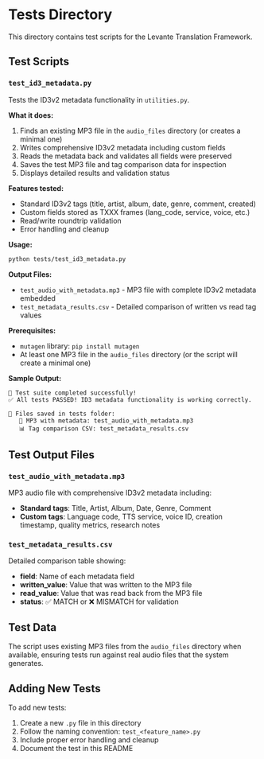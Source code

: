 # Tests Directory

This directory contains test scripts for the Levante Translation Framework.

## Test Scripts

### `test_id3_metadata.py`

Tests the ID3v2 metadata functionality in `utilities.py`.

**What it does:**
1. Finds an existing MP3 file in the `audio_files` directory (or creates a minimal one)
2. Writes comprehensive ID3v2 metadata including custom fields
3. Reads the metadata back and validates all fields were preserved
4. Saves the test MP3 file and tag comparison data for inspection
5. Displays detailed results and validation status

**Features tested:**
- Standard ID3v2 tags (title, artist, album, date, genre, comment, created)
- Custom fields stored as TXXX frames (lang_code, service, voice, etc.)
- Read/write roundtrip validation
- Error handling and cleanup

**Usage:**
```bash
python tests/test_id3_metadata.py
```

**Output Files:**
- `test_audio_with_metadata.mp3` - MP3 file with complete ID3v2 metadata embedded
- `test_metadata_results.csv` - Detailed comparison of written vs read tag values

**Prerequisites:**
- `mutagen` library: `pip install mutagen`
- At least one MP3 file in the `audio_files` directory (or the script will create a minimal one)

**Sample Output:**
```
🎯 Test suite completed successfully!
✅ All tests PASSED! ID3 metadata functionality is working correctly.

📁 Files saved in tests folder:
   🎵 MP3 with metadata: test_audio_with_metadata.mp3
   📊 Tag comparison CSV: test_metadata_results.csv
```

## Test Output Files

### `test_audio_with_metadata.mp3`
MP3 audio file with comprehensive ID3v2 metadata including:
- **Standard tags**: Title, Artist, Album, Date, Genre, Comment
- **Custom tags**: Language code, TTS service, voice ID, creation timestamp, quality metrics, research notes

### `test_metadata_results.csv`
Detailed comparison table showing:
- **field**: Name of each metadata field
- **written_value**: Value that was written to the MP3 file
- **read_value**: Value that was read back from the MP3 file  
- **status**: ✅ MATCH or ❌ MISMATCH for validation

## Test Data

The script uses existing MP3 files from the `audio_files` directory when available, ensuring tests run against real audio files that the system generates.

## Adding New Tests

To add new tests:
1. Create a new `.py` file in this directory
2. Follow the naming convention: `test_<feature_name>.py` 
3. Include proper error handling and cleanup
4. Document the test in this README 